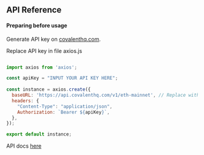 
## API Reference

#### Preparing before usage

Generate API key on [covalenthq.com](https://www.covalenthq.com/).

Replace API key in file axios.js

```js

import axios from 'axios';

const apiKey = "INPUT YOUR API KEY HERE";
    
const instance = axios.create({
  baseURL: 'https://api.covalenthq.com/v1/eth-mainnet', // Replace with your API base URL
  headers: {
    "Content-Type": "application/json",
    Authorization: `Bearer ${apiKey}`,
  },
});

export default instance;

```

API docs [here](https://www.covalenthq.com/docs/unified-api/catalog/)